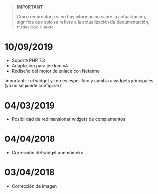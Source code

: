 >**IMPORTANT**
>
>Como recordatorio si no hay información sobre la actualización, significa que solo se refiere a la actualización de documentación, traducción o texto.

# 10/09/2019

- Soporte PHP 7.3
- Adaptación para jeedom v4
- Rediseño del motor de enlace con Netatmo

Importante : el widget ya no es específico y cambia a widgets principales (ya no se puede configurar)

# 04/03/2019

- Posibilidad de redimensionar widgets de complementos

# 04/04/2018

- Corrección del widget anemómetro

# 03/04/2018

- Corrección de imagen
